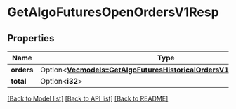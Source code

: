 # GetAlgoFuturesOpenOrdersV1Resp

## Properties

Name | Type | Description | Notes
------------ | ------------- | ------------- | -------------
**orders** | Option<[**Vec<models::GetAlgoFuturesHistoricalOrdersV1RespOrdersInner>**](GetAlgoFuturesHistoricalOrdersV1Resp_orders_inner.md)> |  | [optional]
**total** | Option<**i32**> |  | [optional]

[[Back to Model list]](../README.md#documentation-for-models) [[Back to API list]](../README.md#documentation-for-api-endpoints) [[Back to README]](../README.md)


